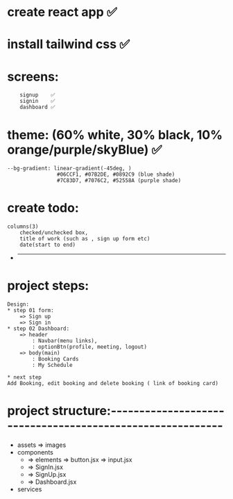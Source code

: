 # create react app     ✅
# install tailwind css ✅
# screens:
        signup    ✅
        signin    ✅
        dashboard ✅
# theme: (60% white, 30% black, 10% orange/purple/skyBlue)      ✅
    --bg-gradient: linear-gradient(-45deg, )
                    #06CCF1, #07B2DE, #0892C9 (blue shade) 
                    #7C83D7, #7076C2, #52558A (purple shade)
# create todo:
    columns(3)
        checked/unchecked box,
        title of work (such as , sign up form etc)
        date(start to end)
* ------------------------------------------------------------------------

# project steps:
    Design: 
    * step 01 form:
        => Sign up
        => Sign in
    * step 02 Dashboard:
        => header
            : Navbar(menu links),
            : optionBtn(profile, meeting, logout)
        => body(main)
            : Booking Cards
            : My Schedule

    * next step
    Add Booking, edit booking and delete booking ( link of booking card)

# project structure:----------------------------------------------------------
* assets
    => images
* components
    * => elements
        =>  button.jsx
        =>  input.jsx
    * => SignIn.jsx
    * => SignUp.jsx
    * => Dashboard.jsx
* services
